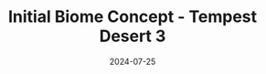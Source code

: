 ---
date: 2024-07-25
image_path: /images/gallery/initial-biome-concept-tempest-desert-3.jpg
title: Initial Biome Concept - Tempest Desert 3
description: Initial Biome Concept for Tempest Desert.
source: https://x.com/FPCStudio/status/1816251227170300381/
height: 2160
width: 3840
tags: ["Biome", "Concept"]
---